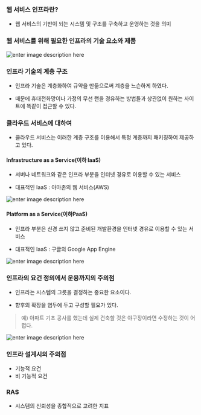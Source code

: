 ﻿
### 웹 서비스 인프라란?

- 웹 서비스의 기반이 되는 시스템 및 구조를 구축하고 운영하는 것을 의미

### 웹 서비스를 위해 필요한 인프라의 기술 요소와 제품
![enter image description here](https://raw.githubusercontent.com/src8655/cafe24_6/master/3.%EC%9D%B8%ED%94%84%EB%9D%BC/Chapter%201%20%EC%9B%B9%20%EC%84%9C%EB%B9%84%EC%8A%A4%EC%97%90%EC%84%9C%20%EC%9D%B8%ED%94%84%EB%9D%BC%EC%9D%98%20%EC%97%AD%ED%95%A0/%EC%9C%A4%EB%AF%BC%ED%98%B8/img/img01.JPG)

### 인프라 기술의 계층 구조

- 인프라 기술은 계층화하여 규약을 만듦으로써 계층을 느슨하게 하였다.

- 때문에 휴대전화망이나 가정의 무선 랜을 경유하는 방법들과 상관없이 원하는 사이트에 똑같이 접근할 수 있다.


### 클라우드 서비스에 대하여

- 클라우드 서비스는 이러한 계층 구조를 이용해서 특정 계층까지 패키징하여 제공하고 있다.

#### Infrastructure as a Service(이하 IaaS)

- 서버나 네트워크와 같은 인프라 부분을 인터넷 경유로 이용할 수 있는 서비스

- 대표적인 IaaS : 아마존의 웹 서비스(AWS)

![enter image description here](https://raw.githubusercontent.com/src8655/cafe24_6/master/3.%EC%9D%B8%ED%94%84%EB%9D%BC/Chapter%201%20%EC%9B%B9%20%EC%84%9C%EB%B9%84%EC%8A%A4%EC%97%90%EC%84%9C%20%EC%9D%B8%ED%94%84%EB%9D%BC%EC%9D%98%20%EC%97%AD%ED%95%A0/%EC%9C%A4%EB%AF%BC%ED%98%B8/img/img02.JPG)


#### Platform as a Service(이하PaaS)

- 인프라 부분은 신경 쓰지 않고 준비된 개발환경을 인터넷 경유로 이용할 수 있는 서비스

- 대표적인 IaaS : 구글의 Google App Engine

![enter image description here](https://raw.githubusercontent.com/src8655/cafe24_6/master/3.%EC%9D%B8%ED%94%84%EB%9D%BC/Chapter%201%20%EC%9B%B9%20%EC%84%9C%EB%B9%84%EC%8A%A4%EC%97%90%EC%84%9C%20%EC%9D%B8%ED%94%84%EB%9D%BC%EC%9D%98%20%EC%97%AD%ED%95%A0/%EC%9C%A4%EB%AF%BC%ED%98%B8/img/img03.JPG)




### 인프라의 요건 정의에서 운용까지의 주의점

- 인프라는 시스템의 그릇을 결정하는 중요한 요소이다.

- 향후의 확장을 염두에 두고 구성할 필요가 있다.

> 예) 아파트 기초 공사를 했는데 실제 건축할 것은 야구장이라면 수정하는 것이 어렵다.

![enter image description here](https://raw.githubusercontent.com/src8655/cafe24_6/master/3.%EC%9D%B8%ED%94%84%EB%9D%BC/Chapter%201%20%EC%9B%B9%20%EC%84%9C%EB%B9%84%EC%8A%A4%EC%97%90%EC%84%9C%20%EC%9D%B8%ED%94%84%EB%9D%BC%EC%9D%98%20%EC%97%AD%ED%95%A0/%EC%9C%A4%EB%AF%BC%ED%98%B8/img/img04.JPG)


### 인프라 설계시의 주의점
- 기능적 요건
- 비 기능적 요건

### RAS
- 시스템의 신뢰성을 종합적으로 고려한 지표
